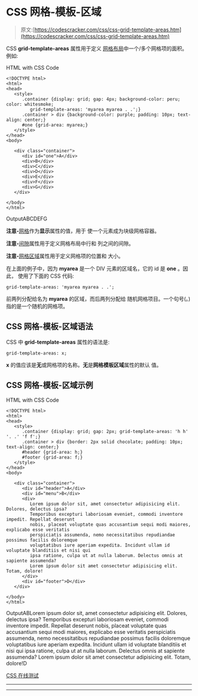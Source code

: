 # CSS 网格-模板-区域

> 原文:[https://codescracker.com/css/css-grid-template-areas.htm](https://codescracker.com/css/css-grid-template-areas.htm)

CSS **grid-template-areas** 属性用于定义 [网格布局](/css/css-grid.htm)中一个/多个网格项的面积。例如:

HTML with CSS Code

```
<!DOCTYPE html>
<html>
<head>
   <style>
      .container {display: grid; gap: 4px; background-color: peru; color: whitesmoke;
         grid-template-areas: 'myarea myarea . .';}
      .container > div {background-color: purple; padding: 10px; text-align: center;}
      #one {grid-area: myarea;}
   </style>
</head>
<body>

   <div class="container">
      <div id="one">A</div>
      <div>B</div>
      <div>C</div>
      <div>D</div>
      <div>E</div>
      <div>F</div>
      <div>G</div>
   </div>

</body>
</html>
```

OutputABCDEFG

**注意-**[网格](/css/css-grid.htm)作为**显示**属性的值，用于 使一个元素成为块级网格容器。

**注意-**[间隙](/css/css-gap.htm)属性用于定义网格布局中行和 列之间的间隙。

**注意-**[网格区域](/css/css-grid-area.htm)属性用于定义网格项的位置和 大小。

在上面的例子中，因为 **myarea** 是一个 DIV 元素的区域名，它的 id 是 **one** 。因此， 使用了下面的 CSS 代码:

```
grid-template-areas: 'myarea myarea . .';
```

前两列分配给名为 **myarea** 的区域，而后两列分配给 随机网格项目。一个句号(。)指的是一个随机的网格项。

## CSS 网格-模板-区域语法

CSS 中 **grid-template-areas** 属性的语法是:

```
grid-template-areas: x;
```

**x** 的值应该是**无**或网格项的名称。**无**是**网格模板区域**属性的默认 值。

## CSS 网格-模板-区域示例

HTML with CSS Code

```
<!DOCTYPE html>
<html>
<head>
   <style>
      .container {display: grid; gap: 2px; grid-template-areas: 'h h' '. .' 'f f';}
      .container > div {border: 2px solid chocolate; padding: 10px; text-align: center;}
      #header {grid-area: h;}
      #footer {grid-area: f;}
   </style>
</head>
<body>

   <div class="container">
      <div id="header">A</div>
      <div id="menu">B</div>
      <div>
         Lorem ipsum dolor sit, amet consectetur adipisicing elit. Dolores, delectus ipsa? 
         Temporibus excepturi laboriosam eveniet, commodi inventore impedit. Repellat deserunt 
         nobis, placeat voluptate quas accusantium sequi modi maiores, explicabo esse veritatis
         perspiciatis assumenda, nemo necessitatibus repudiandae possimus facilis doloremque
         voluptatibus iure aperiam expedita. Incidunt ullam id voluptate blanditiis et nisi qui
         ipsa ratione, culpa ut at nulla laborum. Delectus omnis at sapiente assumenda?
         Lorem ipsum dolor sit amet consectetur adipisicing elit. Totam, dolore!
      </div>
      <div id="footer">D</div>
   </div>

</body>
</html>
```

OutputABLorem ipsum dolor sit, amet consectetur adipisicing elit. Dolores, delectus ipsa? Temporibus excepturi laboriosam eveniet, commodi inventore impedit. Repellat deserunt nobis, placeat voluptate quas accusantium sequi modi maiores, explicabo esse veritatis perspiciatis assumenda, nemo necessitatibus repudiandae possimus facilis doloremque voluptatibus iure aperiam expedita. Incidunt ullam id voluptate blanditiis et nisi qui ipsa ratione, culpa ut at nulla laborum. Delectus omnis at sapiente assumenda? Lorem ipsum dolor sit amet consectetur adipisicing elit. Totam, dolore!D

[CSS 在线测试](/exam/showtest.php?subid=5)

* * *

* * *